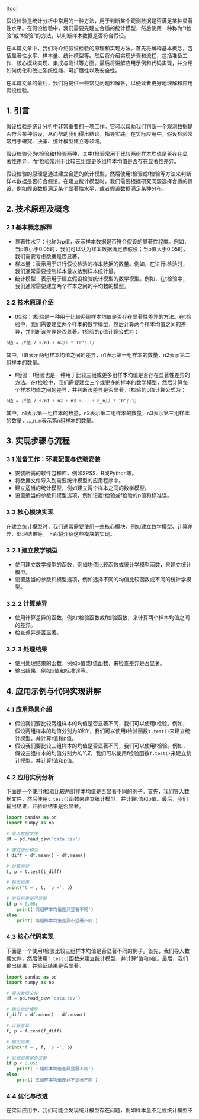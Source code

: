 
[toc]                    
                
                
假设检验是统计分析中常用的一种方法，用于判断某个观测数据是否满足某种显著性水平。在假设检验中，我们需要先建立合适的统计模型，然后使用一种称为“t检验”或“f检验”的方法，以判断样本数据是否符合假设。

在本篇文章中，我们将介绍假设检验的原理和实现方法。首先将解释基本概念，包括显著性水平、样本量、统计模型等。然后将介绍实现步骤和流程，包括准备工作、核心模块实现、集成与测试等方面。最后将讲解应用示例和代码实现，并介绍如何优化和改进系统性能、可扩展性以及安全性。

在本篇文章的最后，我们将提供一些常见问题和解答，以便读者更好地理解和应用假设检验。

## 1. 引言

假设检验是统计分析中非常重要的一项工作。它可以帮助我们判断一个观测数据是否符合某种假设，从而帮助我们得出结论，指导实践。在实际应用中，假设检验常常用于研究、决策、统计模型建立等领域。

假设检验分为t检验和f检验两种，其中t检验常用于比较两组样本均值是否存在显著性差异，而f检验常用于比较三组或更多组样本均值是否存在显著性差异。

假设检验的原理是通过建立合适的统计模型，然后使用t检验或f检验等方法来判断样本数据是否符合假设。在建立统计模型时，我们需要根据研究问题选择合适的假设，例如假设数据满足某个显著性水平，或者假设数据满足某种分布。

## 2. 技术原理及概念

### 2.1 基本概念解释

* 显著性水平：也称为p值，表示样本数据是否符合假设的显著性程度。例如，当p值小于0.05时，我们可以认为样本数据满足该假设；当p值大于0.05时，我们需要考虑数据是否显著。
* 样本量：表示用于进行假设检验的样本数据的数量。例如，在进行t检验时，我们通常需要控制样本量以达到样本统计量。
* 统计模型：表示用于建立假设检验统计模型的数学模型。例如，在t检验中，我们通常需要建立两个样本之间的平均数的模型。

### 2.2 技术原理介绍

* t检验：t检验是一种用于比较两组样本均值是否存在显著性差异的方法。在t检验中，我们需要建立两个样本的数学模型，然后计算两个样本均值之间的差异，并判断该差异是否显著。t检验的p值计算公式为：
```css
p值 = (t值 / √(n1 + n2)) * 10^(-1)
```
其中，t值表示两组样本均值之间的差异，n1表示第一组样本的数量，n2表示第二组样本的数量。
* f检验：f检验也是一种用于比较三组或更多组样本均值是否存在显著性差异的方法。在f检验中，我们需要建立三个或更多的样本的数学模型，然后计算每个样本均值之间的差异，并判断该差异是否显著。f检验的p值计算公式为：
```css
p值 = (f值 / √(n1 + n2 + n3 +... + n_n)) * 10^(-1)
```
其中，n1表示第一组样本的数量，n2表示第二组样本的数量，n3表示第三组样本的数量，...,n_n表示第n组样本的数量。

## 3. 实现步骤与流程

### 3.1 准备工作：环境配置与依赖安装

* 安装所需的软件包和库，例如SPSS、R或Python等。
* 将数据文件导入到需要统计模型的应用程序中。
* 建立适当的统计模型，例如建立两个样本之间的数学模型。
* 设置适当的参数和模型选项，例如设置t检验或f检验的p值和标准误。

### 3.2 核心模块实现

在建立统计模型时，我们通常需要使用一些核心模块，例如建立数学模型、计算差异、处理结果等。下面将介绍这些模块的实现。

### 3.2.1 建立数学模型

* 使用建立数学模型的函数，例如均值比较函数或统计学模型函数，来建立统计模型。
* 设置适当的参数和模型选项，例如选择不同的均值比较函数或不同的统计学模型。

### 3.2.2 计算差异

* 使用计算差异的函数，例如t检验函数或f检验函数，来计算两个样本均值之间的差异。
* 检查差异是否显著。

### 3.2.3 处理结果

* 使用处理结果的函数，例如p值或f值函数，来检查差异是否显著。
* 输出结果，例如p值和标准误等。

## 4. 应用示例与代码实现讲解

### 4.1 应用场景介绍

* 假设我们要比较两组样本的均值是否显著不同，我们可以使用t检验。例如，假设两组样本的均值分别为$X$和$Y$，我们可以使用t检验函数`t.test()`来建立统计模型，并计算t值和p值。
* 假设我们要比较三组样本的均值是否显著不同，我们可以使用f检验。例如，假设三组样本的均值分别为$X$,$Y$,$Z$，我们可以使用f检验函数`f.test()`来建立统计模型，并计算f值和p值。

### 4.2 应用实例分析

下面是一个使用t检验比较两组样本均值是否显著不同的例子。首先，我们导入数据文件，然后使用`t.test()`函数来建立统计模型，并计算t值和p值。最后，我们输出结果，并验证结果是否显著。
```python
import pandas as pd
import numpy as np

# 导入数据文件
df = pd.read_csv('data.csv')

# 建立统计模型
t_diff = df.mean() - df.mean()

# 计算差异
t, p = t.test(t_diff)

# 输出结果
print('t =', t, 'p =', p)

# 验证结果是否显著
if p < 0.05:
    print('两组样本均值差异显著不同')
else:
    print('两组样本均值差异不显著不同')
```

### 4.3 核心代码实现

下面是一个使用f检验比较三组样本均值是否显著不同的例子。首先，我们导入数据文件，然后使用`f.test()`函数来建立统计模型，并计算f值和p值。最后，我们输出结果，并验证结果是否显著。
```python
import pandas as pd
import numpy as np

# 导入数据文件
df = pd.read_csv('data.csv')

# 建立统计模型
f_diff = df.mean() - df.mean()

# 计算差异
f, p = f.test(f_diff)

# 输出结果
print('f =', f, 'p =', p)

# 验证结果是否显著
if p < 0.05:
    print('三组样本均值差异显著不同')
else:
    print('三组样本均值差异不显著不同')
```

### 4.4 优化与改进

在实际应用中，我们可能会发现统计模型存在问题，例如样本量不足或统计模型不

